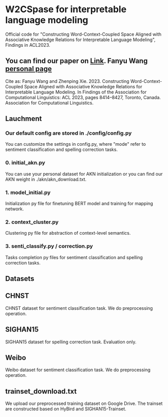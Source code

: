 # W2CSpase for interpretable language modeling

Official code for "Constructing Word-Context-Coupled Space Aligned with Associative Knowledge Relations for Interpretable Language Modeling", Findings in ACL2023.

## You can find our paper on [Link](https://aclanthology.org/2023.findings-acl.532/). Fanyu Wang [personal page](https://fanyuuwang.github.io/)

Cite as: Fanyu Wang and Zhenping Xie. 2023. Constructing Word-Context-Coupled Space Aligned with Associative Knowledge Relations for Interpretable Language Modeling. In Findings of the Association for Computational Linguistics: ACL 2023, pages 8414–8427, Toronto, Canada. Association for Computational Linguistics.

## Lauchment

### Our default config are stored in ./config/config.py
You can customize the settings in config.py, where "mode" refer to sentiment classification and spelling correction tasks.

### 0. initial_akn.py
You can use your personal dataset for AKN initialization or you can find our AKN weight in ./akn/akn_download.txt.

### 1. model_initial.py
Initialization py file for finetuning BERT model and training for mapping network.

### 2. context_cluster.py
Clustering py file for abstraction of context-level semantics.

### 3. senti_classify.py / correction.py
Tasks completion py files for sentiment classification and spelling correction tasks.

## Datasets

## CHNST
CHNST dataset for sentiment classification task. We do preprocessing operation.

## SIGHAN15
SIGHAN15 dataset for spelling correction task. Evaluation only.

## Weibo
Weibo dataset for sentiment classification task. We do preprocessing operation.

## trainset_download.txt
We upload our preprocessed training dataset on Google Drive. The trainset are constructed based on HyBird and SIGHAN15-Trainset.
